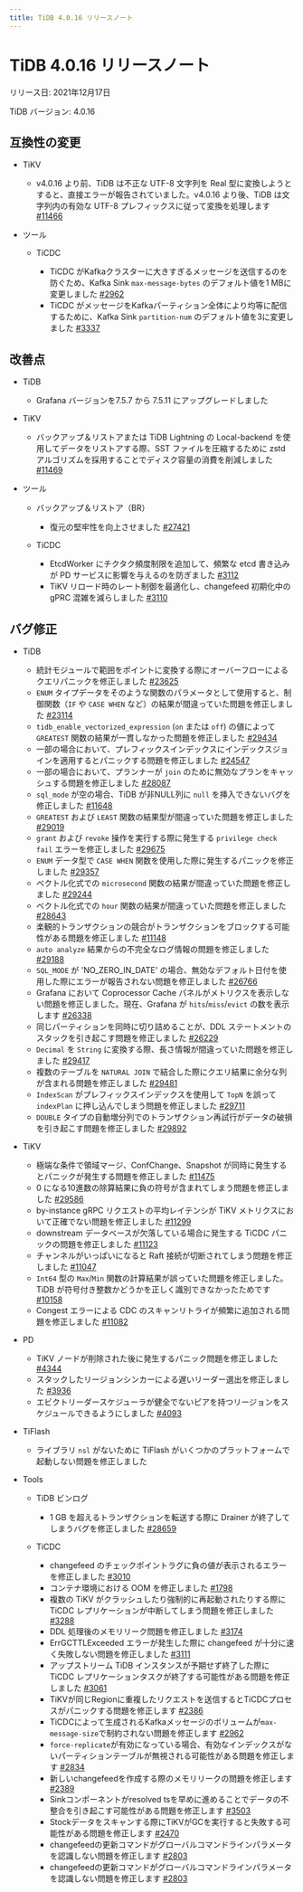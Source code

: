```yaml
---
title: TiDB 4.0.16 リリースノート
---
```


# TiDB 4.0.16 リリースノート

リリース日: 2021年12月17日

TiDB バージョン: 4.0.16

## 互換性の変更

+ TiKV

    - v4.0.16 より前、TiDB は不正な UTF-8 文字列を Real 型に変換しようとすると、直接エラーが報告されていました。v4.0.16 より後、TiDB は文字列内の有効な UTF-8 プレフィックスに従って変換を処理します [#11466](https://github.com/tikv/tikv/issues/11466)

+ ツール

    + TiCDC

        - TiCDC がKafkaクラスターに大きすぎるメッセージを送信するのを防ぐため、Kafka Sink `max-message-bytes` のデフォルト値を1 MBに変更しました [#2962](https://github.com/pingcap/tiflow/issues/2962)
        - TiCDC がメッセージをKafkaパーティション全体により均等に配信するために、Kafka Sink `partition-num` のデフォルト値を3に変更しました [#3337](https://github.com/pingcap/tiflow/issues/3337)

## 改善点

+ TiDB

    - Grafana バージョンを7.5.7 から 7.5.11 にアップグレードしました

+ TiKV

    - バックアップ＆リストアまたは TiDB Lightning の Local-backend を使用してデータをリストアする際、SST ファイルを圧縮するために zstd アルゴリズムを採用することでディスク容量の消費を削減しました [#11469](https://github.com/tikv/tikv/issues/11469)

+ ツール

    + バックアップ＆リストア（BR）

        - 復元の堅牢性を向上させました [#27421](https://github.com/pingcap/tidb/issues/27421)

    + TiCDC

        - EtcdWorker にチクタク頻度制限を追加して、頻繁な etcd 書き込みが PD サービスに影響を与えるのを防ぎました [#3112](https://github.com/pingcap/tiflow/issues/3112)
        - TiKV リロード時のレート制御を最適化し、changefeed 初期化中の gPRC 混雑を減らしました [#3110](https://github.com/pingcap/tiflow/issues/3110)

## バグ修正

+ TiDB

    - 統計モジュールで範囲をポイントに変換する際にオーバーフローによるクエリパニックを修正しました [#23625](https://github.com/pingcap/tidb/issues/23625)
    - `ENUM` タイプデータをそのような関数のパラメータとして使用すると、制御関数（`IF` や `CASE WHEN` など）の結果が間違っていた問題を修正しました [#23114](https://github.com/pingcap/tidb/issues/23114)
    - `tidb_enable_vectorized_expression` (`on` または `off`) の値によって `GREATEST` 関数の結果が一貫しなかった問題を修正しました [#29434](https://github.com/pingcap/tidb/issues/29434)
    - 一部の場合において、プレフィックスインデックスにインデックスジョインを適用するとパニックする問題を修正しました [#24547](https://github.com/pingcap/tidb/issues/24547)
    - 一部の場合において、プランナーが `join` のために無効なプランをキャッシュする問題を修正しました [#28087](https://github.com/pingcap/tidb/issues/28087)
    - `sql_mode` が空の場合、TiDB が非NULL列に `null` を挿入できないバグを修正しました [#11648](https://github.com/pingcap/tidb/issues/11648)
    - `GREATEST` および `LEAST` 関数の結果型が間違っていた問題を修正しました [#29019](https://github.com/pingcap/tidb/issues/29019)
    - `grant` および `revoke` 操作を実行する際に発生する `privilege check fail` エラーを修正しました [#29675](https://github.com/pingcap/tidb/issues/29675)
    - `ENUM` データ型で `CASE WHEN` 関数を使用した際に発生するパニックを修正しました [#29357](https://github.com/pingcap/tidb/issues/29357)
    - ベクトル化式での `microsecond` 関数の結果が間違っていた問題を修正しました [#29244](https://github.com/pingcap/tidb/issues/29244)
    - ベクトル化式での `hour` 関数の結果が間違っていた問題を修正しました [#28643](https://github.com/pingcap/tidb/issues/28643)
    - 楽観的トランザクションの競合がトランザクションをブロックする可能性がある問題を修正しました [#11148](https://github.com/tikv/tikv/issues/11148)
    - `auto analyze` 結果からの不完全なログ情報の問題を修正しました [#29188](https://github.com/pingcap/tidb/issues/29188)
    - `SQL_MODE` が 'NO_ZERO_IN_DATE' の場合、無効なデフォルト日付を使用した際にエラーが報告されない問題を修正しました [#26766](https://github.com/pingcap/tidb/issues/26766)
    - Grafana において Coprocessor Cache パネルがメトリクスを表示しない問題を修正しました。現在、Grafana が `hits`/`miss`/`evict` の数を表示します [#26338](https://github.com/pingcap/tidb/issues/26338)
    - 同じパーティションを同時に切り詰めることが、DDL ステートメントのスタックを引き起こす問題を修正しました [#26229](https://github.com/pingcap/tidb/issues/26229)
    - `Decimal` を `String` に変換する際、長さ情報が間違っていた問題を修正しました [#29417](https://github.com/pingcap/tidb/issues/29417)
    - 複数のテーブルを `NATURAL JOIN` で結合した際にクエリ結果に余分な列が含まれる問題を修正しました [#29481](https://github.com/pingcap/tidb/issues/29481)
    - `IndexScan` がプレフィックスインデックスを使用して `TopN` を誤って `indexPlan` に押し込んでしまう問題を修正しました [#29711](https://github.com/pingcap/tidb/issues/29711)
    - `DOUBLE` タイプの自動増分列でのトランザクション再試行がデータの破損を引き起こす問題を修正しました [#29892](https://github.com/pingcap/tidb/issues/29892)

+ TiKV

    - 極端な条件で領域マージ、ConfChange、Snapshot が同時に発生するとパニックが発生する問題を修正しました [#11475](https://github.com/tikv/tikv/issues/11475)
    - 0 になる10進数の除算結果に負の符号が含まれてしまう問題を修正しました [#29586](https://github.com/pingcap/tidb/issues/29586)
    - by-instance gRPC リクエストの平均レイテンシが TiKV メトリクスにおいて正確でない問題を修正しました [#11299](https://github.com/tikv/tikv/issues/11299)
    - downstream データベースが欠落している場合に発生する TiCDC パニックの問題を修正しました [#11123](https://github.com/tikv/tikv/issues/11123)
    - チャンネルがいっぱいになると Raft 接続が切断されてしまう問題を修正しました [#11047](https://github.com/tikv/tikv/issues/11047)
    - `Int64` 型の `Max`/`Min` 関数の計算結果が誤っていた問題を修正しました。TiDB が符号付き整数かどうかを正しく識別できなかったためです [#10158](https://github.com/tikv/tikv/issues/10158)
    - Congest エラーによる CDC のスキャンリトライが頻繁に追加される問題を修正しました [#11082](https://github.com/tikv/tikv/issues/11082)

+ PD

    - TiKV ノードが削除された後に発生するパニック問題を修正しました [#4344](https://github.com/tikv/pd/issues/4344)
    - スタックしたリージョンシンカーによる遅いリーダー選出を修正しました [#3936](https://github.com/tikv/pd/issues/3936)
    - エビクトリーダースケジューラが健全でないピアを持つリージョンをスケジュールできるようにしました [#4093](https://github.com/tikv/pd/issues/4093)

+ TiFlash

    - ライブラリ `nsl` がないために TiFlash がいくつかのプラットフォームで起動しない問題を修正しました

+ Tools

    + TiDB ビンログ

        - 1 GB を超えるトランザクションを転送する際に Drainer が終了してしまうバグを修正しました [#28659](https://github.com/pingcap/tidb/issues/28659)

    + TiCDC

        - changefeed のチェックポイントラグに負の値が表示されるエラーを修正しました [#3010](https://github.com/pingcap/tiflow/issues/3010)
        - コンテナ環境における OOM を修正しました [#1798](https://github.com/pingcap/tiflow/issues/1798)
        - 複数の TiKV がクラッシュしたり強制的に再起動されたりする際に TiCDC レプリケーションが中断してしまう問題を修正しました [#3288](https://github.com/pingcap/tiflow/issues/3288)
        - DDL 処理後のメモリリーク問題を修正しました [#3174](https://github.com/pingcap/tiflow/issues/3174)
        - ErrGCTTLExceeded エラーが発生した際に changefeed が十分に速く失敗しない問題を修正しました [#3111](https://github.com/pingcap/tiflow/issues/3111)
        - アップストリーム TiDB インスタンスが予期せず終了した際に TiCDC レプリケーションタスクが終了する可能性がある問題を修正しました [#3061](https://github.com/pingcap/tiflow/issues/3061)
        - TiKVが同じRegionに重複したリクエストを送信するとTiCDCプロセスがパニックする問題を修正します [#2386](https://github.com/pingcap/tiflow/issues/2386)
        - TiCDCによって生成されるKafkaメッセージのボリュームが`max-message-size`で制約されない問題を修正します [#2962](https://github.com/pingcap/tiflow/issues/2962)
        - `force-replicate`が有効になっている場合、有効なインデックスがないパーティションテーブルが無視される可能性がある問題を修正します [#2834](https://github.com/pingcap/tiflow/issues/2834)
        - 新しいchangefeedを作成する際のメモリリークの問題を修正します [#2389](https://github.com/pingcap/tiflow/issues/2389)
        - Sinkコンポーネントがresolved tsを早めに進めることでデータの不整合を引き起こす可能性がある問題を修正します [#3503](https://github.com/pingcap/tiflow/issues/3503)
        - Stockデータをスキャンする際にTiKVがGCを実行すると失敗する可能性がある問題を修正します [#2470](https://github.com/pingcap/tiflow/issues/2470)
        - changefeedの更新コマンドがグローバルコマンドラインパラメータを認識しない問題を修正します [#2803](https://github.com/pingcap/tiflow/issues/2803)
        - changefeedの更新コマンドがグローバルコマンドラインパラメータを認識しない問題を修正します [#2803](https://github.com/pingcap/tiflow/issues/2803)
